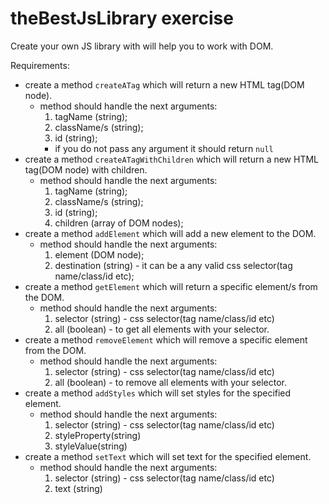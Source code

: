 # theBestJsLibrary exercise

Create your own JS library with will help you to work with DOM.

Requirements:

- create a method `createATag` which will return a new HTML tag(DOM node).
  - method should handle the next arguments:
    1. tagName (string);
    2. className/s (string);
    3. id (string);
    - if you do not pass any argument it should return `null`
- create a method `createATagWithChildren` which will return a new HTML tag(DOM node) with children.
  - method should handle the next arguments:
    1. tagName (string);
    2. className/s (string);
    3. id (string);
    4. children (array of DOM nodes);
- create a method `addElement` which will add a new element to the DOM.
  - method should handle the next arguments:
    1. element (DOM node);
    2. destination (string) - it can be a any valid css selector(tag name/class/id etc);
- create a method `getElement` which will return a specific element/s from the DOM.
  - method should handle the next arguments:
    1. selector (string) - css selector(tag name/class/id etc)
    2. all (boolean) - to get all elements with your selector.
- create a method `removeElement` which will remove a specific element from the DOM.
  - method should handle the next arguments:
    1. selector (string) - css selector(tag name/class/id etc)
    2. all (boolean) - to remove all elements with your selector.
- create a method `addStyles` which will set styles for the specified element.
  - method should handle the next arguments:
    1. selector (string) - css selector(tag name/class/id etc)
    2. styleProperty(string)
    3. styleValue(string)
- create a method `setText` which will set text for the specified element.
  - method should handle the next arguments:
    1. selector (string) - css selector(tag name/class/id etc)
    2. text (string)
